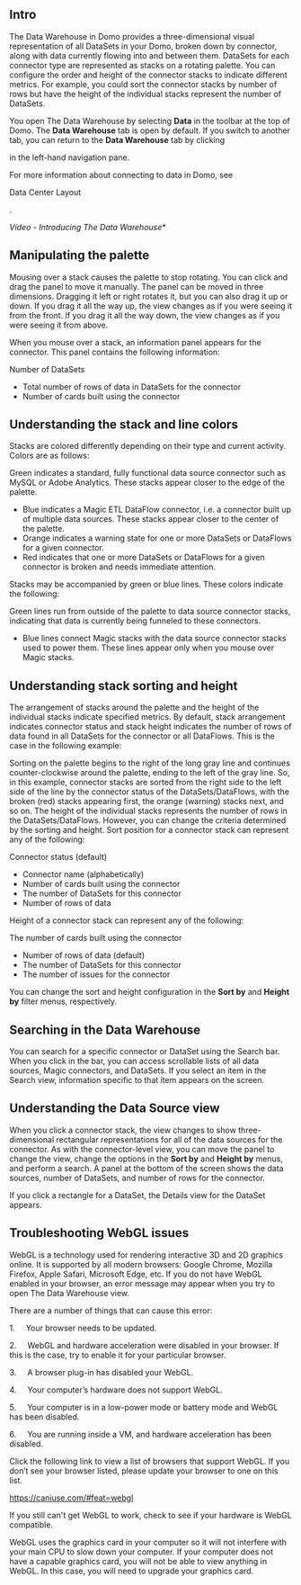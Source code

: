 

Intro
-------

The Data Warehouse in Domo provides a three-dimensional visual representation of all DataSets in your Domo, broken down by connector, along with data currently flowing into and between them. DataSets for each connector type are represented as stacks on a rotating palette. You can configure the order and height of the connector stacks to indicate different metrics. For example, you could sort the connector stacks by number of rows but have the height of the individual stacks represent the number of DataSets.


 You open The Data Warehouse by selecting
 **Data**
 in the toolbar at the top of Domo. The
 **Data Warehouse**
 tab is open by default. If you switch to another tab, you can return to the
 **Data Warehouse**
 tab by clicking

in the left-hand navigation pane.


 For more information about connecting to data in Domo, see

Data Center Layout

.

*Video - Introducing The Data Warehouse**

Manipulating the palette
--------------------------

Mousing over a stack causes the palette to stop rotating. You can click and drag the panel to move it manually. The panel can be moved in three dimensions. Dragging it left or right rotates it, but you can also drag it up or down. If you drag it all the way up, the view changes as if you were seeing it from the front. If you drag it all the way down, the view changes as if you were seeing it from above.


 When you mouse over a stack, an information panel appears for the connector. This panel contains the following information:

 Number of DataSets
* Total number of rows of data in DataSets for the connector
* Number of cards built using the connector

Understanding the stack and line colors
-----------------------------------------

Stacks are colored differently depending on their type and current activity. Colors are as follows:

 Green indicates a standard, fully functional data source connector such as MySQL or Adobe Analytics. These stacks appear closer to the edge of the palette.
* Blue indicates a Magic ETL DataFlow connector, i.e. a connector built up of multiple data sources. These stacks appear closer to the center of the palette.
* Orange indicates a warning state for one or more DataSets or DataFlows for a given connector.
* Red indicates that one or more DataSets or DataFlows for a given connector is broken and needs immediate attention.

Stacks may be accompanied by green or blue lines. These colors indicate the following:

 Green lines run from outside of the palette to data source connector stacks, indicating that data is currently being funneled to these connectors.
* Blue lines connect Magic stacks with the data source connector stacks used to power them. These lines appear only when you mouse over Magic stacks.

Understanding stack sorting and height
----------------------------------------

The arrangement of stacks around the palette and the height of the individual stacks indicate specified metrics. By default, stack arrangement indicates connector status and stack height indicates the number of rows of data found in all DataSets for the connector or all DataFlows. This is the case in the following example:

Sorting on the palette begins to the right of the long gray line and continues counter-clockwise around the palette, ending to the left of the gray line. So, in this example, connector stacks are sorted from the right side to the left side of the line by the connector status of the DataSets/DataFlows, with the broken (red) stacks appearing first, the orange (warning) stacks next, and so on. The height of the individual stacks represents the number of rows in the DataSets/DataFlows. However, you can change the criteria determined by the sorting and height. Sort position for a connector stack can represent any of the following:

 Connector status (default)
* Connector name (alphabetically)
* Number of cards built using the connector
* The number of DataSets for this connector
* Number of rows of data

Height of a connector stack can represent any of the following:

 The number of cards built using the connector
* Number of rows of data (default)
* The number of DataSets for this connector
* The number of issues for the connector

You can change the sort and height configuration in the
 **Sort by**
 and
 **Height by**
 filter menus, respectively.


 Searching in the Data Warehouse
---------------------------------

You can search for a specific connector or DataSet using the Search bar. When you click in the bar, you can access scrollable lists of all data sources, Magic connectors, and DataSets. If you select an item in the Search view, information specific to that item appears on the screen.


 Understanding the Data Source view
------------------------------------

When you click a connector stack, the view changes to show three-dimensional rectangular representations for all of the data sources for the connector. As with the connector-level view, you can move the panel to change the view, change the options in the
 **Sort by**
 and
 **Height by**
 menus, and perform a search. A panel at the bottom of the screen shows the data sources, number of DataSets, and number of rows for the connector.


 If you click a rectangle for a DataSet, the Details view for the DataSet appears.


 Troubleshooting WebGL issues
------------------------------

WebGL is a technology used for rendering interactive 3D and 2D graphics online. It is supported by all modern browsers: Google Chrome, Mozilla Firefox, Apple Safari, Microsoft Edge, etc. If you do not have WebGL enabled in your browser, an error message may appear when you try to open The Data Warehouse view.


 There are a number of things that can cause this error:


 1.     Your browser needs to be updated.


 2.     WebGL and hardware acceleration were disabled in your browser. If this is the case, try to enable it for your particular browser.


 3.     A browser plug-in has disabled your WebGL.


 4.     Your computer’s hardware does not support WebGL.


 5.     Your computer is in a low-power mode or battery mode and WebGL has been disabled.


 6.     You are running inside a VM, and hardware acceleration has been disabled.


 Click the following link to view a list of browsers that support WebGL. If you don’t see your browser listed, please update your browser to one on this list.

https://caniuse.com/#feat=webgl

If you still can't get WebGL to work, check to see if your hardware is WebGL compatible.


 WebGL uses the graphics card in your computer so it will not interfere with your main CPU to slow down your computer. If your computer does not have a capable graphics card, you will not be able to view anything in WebGL. In this case, you will need to upgrade your graphics card.

